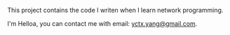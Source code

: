 
This project contains the code I writen when I learn network programming.























I'm Helloa, you can contact me with email: yctx.yang@gmail.com.